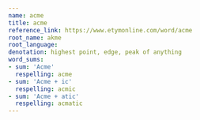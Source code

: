 ```yaml
---
name: acme
title: acme
reference_link: https://www.etymonline.com/word/acme
root_name: akme
root_language:
denotation: highest point, edge, peak of anything
word_sums:
- sum: 'Acme'
  respelling: acme
- sum: 'Acme + ic'
  respelling: acmic
- sum: 'Acme + atic'
  respelling: acmatic
---
```

